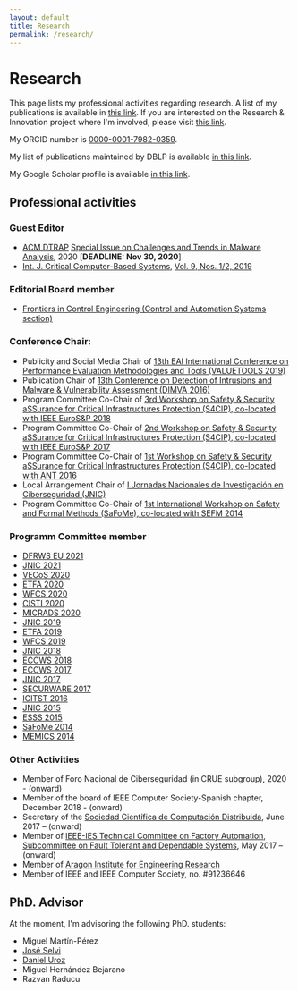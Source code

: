 ```yaml
---
layout: default
title: Research
permalink: /research/
---
```


# Research

This page lists my professional activities regarding research. A list of my publications is available in [this link](http://webdiis.unizar.es/~ricardo/publications/). If you are interested on the Research & Innovation project where I'm involved, please visit [this link](https://reversea.me/index.php/research/research-innovation-projects/).

My ORCID number is [0000-0001-7982-0359](http://orcid.org/0000-0001-7982-0359).

My list of publications maintained by DBLP is available [in this link](https://dblp.uni-trier.de/pers/r/Rodr=iacute=guez:Ricardo_J=.html).

My Google Scholar profile is available [in this link](https://scholar.google.es/citations?user=HlQC1OcAAAAJ&hl=en).

## Professional activities

### Guest Editor

* [ACM DTRAP](https://dl.acm.org/journal/dtrap) [Special Issue on Challenges and Trends in Malware Analysis](https://dtrap-blog.acm.org/2020/08/06/special-issue-on-challenges-and-trends-in-malware-analysis/), 2020 [**DEADLINE: Nov 30, 2020**]
* [Int. J. Critical Computer-Based Systems](https://www.inderscience.com/jhome.php?jcode=ijccbs), [Vol. 9, Nos. 1/2, 2019](https://www.inderscience.com/info/inarticletoc.php?jcode=ijccbs&year=2019&vol=9&issue=1/2)

### Editorial Board member

* [Frontiers in Control Engineering (Control and Automation Systems section)]() 

### Conference Chair:

* Publicity and Social Media Chair of [13th EAI International
Conference on Performance Evaluation Methodologies and Tools (VALUETOOLS 2019)](https://dl.acm.org/doi/proceedings/10.1145/3306309)
* Publication Chair of [13th Conference on Detection of Intrusions and Malware & Vulnerability Assessment (DIMVA 2016)](https://www.springer.com/gp/book/9783319406664)
* Program Committee Co-Chair of [3rd Workshop on Safety & Security aSSurance for Critical Infrastructures Protection (S4CIP), co-located with IEEE EuroS&P 2018](https://ieeexplore.ieee.org/xpl/conhome/8405666/proceeding)
* Program Committee Co-Chair of [2nd Workshop on Safety & Security aSSurance for Critical Infrastructures Protection (S4CIP), co-located with IEEE EuroS&P 2017](https://ieeexplore.ieee.org/xpl/conhome/7966454/proceeding)
* Program Committee Co-Chair of [1st Workshop on Safety & Security aSSurance for Critical Infrastructures Protection (S4CIP), co-located with ANT 2016](https://www.sciencedirect.com/journal/procedia-computer-science/vol/83/suppl/C)
* Local Arrangement Chair of [I Jornadas Nacionales de Investigación en Ciberseguridad (JNIC)]((https://2015.jnic.es/))
* Program Committee Co-Chair of [1st International Workshop on Safety and Formal Methods (SaFoMe), co-located with SEFM 2014](https://www.springer.com/gp/book/9783319152004)

### Programm Committee member

* [DFRWS EU 2021](https://dfrws.org/conferences/dfrws-eu-2021/)
* [JNIC 2021](https://2021.jnic.es/)
* [VECoS 2020](http://vecos-world.org/2020/)
* [ETFA 2020](https://www.ieee-etfa.org/)
* [WFCS 2020](https://ieeexplore.ieee.org/xpl/conhome/9110481/proceeding)
* [CISTI 2020](https://ieeexplore.ieee.org/xpl/conhome/9137058/proceeding)
* [MICRADS 2020](http://www.risti.xyz/issues/ristie29.pdf)
* [JNIC 2019](https://2019.jnic.es/)
* [ETFA 2019](https://ieeexplore.ieee.org/xpl/conhome/8851311/proceeding)
* [WFCS 2019](https://ieeexplore.ieee.org/xpl/conhome/8755442/proceeding)
* [JNIC 2018](https://2018.jnic.es/)
* [ECCWS 2018](https://www.academic-conferences.org/pdf/download-info/eccws-2018-abstract-booklet/)
* [ECCWS 2017](https://www.academic-conferences.org/pdf/download-info/eccws-2017-abstract-booklet/)
* [JNIC 2017](https://2017.jnic.es/)
* [SECURWARE 2017](https://www.iaria.org/conferences2017/SECURWARE17.html)
* [ICITST 2016](https://ieeexplore.ieee.org/xpl/conhome/8354335/proceeding)
* [JNIC 2015](https://2015.jnic.es/)
* [ESSS 2015](https://arxiv.org/html/1506.03250)
* [SaFoMe 2014](https://www.springer.com/gp/book/9783319152004)
* [MEMICS 2014](https://www.springer.com/gp/book/9783319148953)

### Other Activities

* Member of Foro Nacional de Ciberseguridad (in CRUE subgroup), 2020 - (onward)
* Member of the board of IEEE Computer Society-Spanish chapter, December 2018 - (onward)
* Secretary of the [Sociedad Científica de Computación Distribuida](http://sccd.unizar.es), June 2017 – (onward)
* Member of [IEEE-IES Technical Committee on Factory Automation, Subcommittee on Fault Tolerant and Dependable Systems](https://sites.google.com/view/ies-tcfa/home), May 2017 – (onward)
* Member of [Aragon Institute for Engineering Research](https://i3a.unizar.es/en)
* Member of IEEE and IEEE Computer Society, no. #91236646

## PhD. Advisor

At the moment, I'm advisoring the following PhD. students:

* Miguel Martín-Pérez
* [José Selvi](https://www.pentester.es/)
* [Daniel Uroz](https://duroz.github.io/)
* Miguel Hernández Bejarano
* Razvan Raducu

